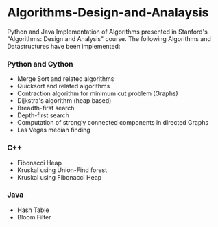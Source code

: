 # Algorithms-Design-and-Analaysis
Python and Java Implementation of Algorithms presented in Stanford's "Algorithms: Design and Analysis" course.
The following Algorithms and Datastructures have been implemented:
### Python and Cython
- Merge Sort and related algorithms
- Quicksort and related algorithms
- Contraction algorithm for minimum cut problem (Graphs)
- Dijkstra's algorithm (heap based)
- Breadth-first search
- Depth-first search
- Computation of strongly connected components in directed Graphs
- Las Vegas median finding
### C++
- Fibonacci Heap
- Kruskal using Union-Find forest
- Kruskal using Fibonacci Heap
### Java
- Hash Table
- Bloom Filter
